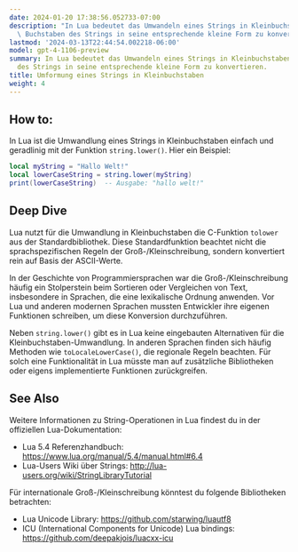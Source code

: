 ```yaml
---
date: 2024-01-20 17:38:56.052733-07:00
description: "In Lua bedeutet das Umwandeln eines Strings in Kleinbuchstaben, jeden\
  \ Buchstaben des Strings in seine entsprechende kleine Form zu konvertieren. Diese\u2026"
lastmod: '2024-03-13T22:44:54.002218-06:00'
model: gpt-4-1106-preview
summary: In Lua bedeutet das Umwandeln eines Strings in Kleinbuchstaben, jeden Buchstaben
  des Strings in seine entsprechende kleine Form zu konvertieren.
title: Umformung eines Strings in Kleinbuchstaben
weight: 4
---
```


## How to:
In Lua ist die Umwandlung eines Strings in Kleinbuchstaben einfach und geradlinig mit der Funktion `string.lower()`. Hier ein Beispiel:

```Lua
local myString = "Hallo Welt!"
local lowerCaseString = string.lower(myString)
print(lowerCaseString)  -- Ausgabe: "hallo welt!"
```

## Deep Dive
Lua nutzt für die Umwandlung in Kleinbuchstaben die C-Funktion `tolower` aus der Standardbibliothek. Diese Standardfunktion beachtet nicht die sprachspezifischen Regeln der Groß-/Kleinschreibung, sondern konvertiert rein auf Basis der ASCII-Werte. 

In der Geschichte von Programmiersprachen war die Groß-/Kleinschreibung häufig ein Stolperstein beim Sortieren oder Vergleichen von Text, insbesondere in Sprachen, die eine lexikalische Ordnung anwenden. Vor Lua und anderen modernen Sprachen mussten Entwickler ihre eigenen Funktionen schreiben, um diese Konversion durchzuführen.

Neben `string.lower()` gibt es in Lua keine eingebauten Alternativen für die Kleinbuchstaben-Umwandlung. In anderen Sprachen finden sich häufig Methoden wie `toLocaleLowerCase()`, die regionale Regeln beachten. Für solch eine Funktionalität in Lua müsste man auf zusätzliche Bibliotheken oder eigens implementierte Funktionen zurückgreifen.

## See Also
Weitere Informationen zu String-Operationen in Lua findest du in der offiziellen Lua-Dokumentation:

- Lua 5.4 Referenzhandbuch: https://www.lua.org/manual/5.4/manual.html#6.4
- Lua-Users Wiki über Strings: http://lua-users.org/wiki/StringLibraryTutorial

Für internationale Groß-/Kleinschreibung könntest du folgende Bibliotheken betrachten:

- Lua Unicode Library: https://github.com/starwing/luautf8
- ICU (International Components for Unicode) Lua bindings: https://github.com/deepakjois/luacxx-icu
